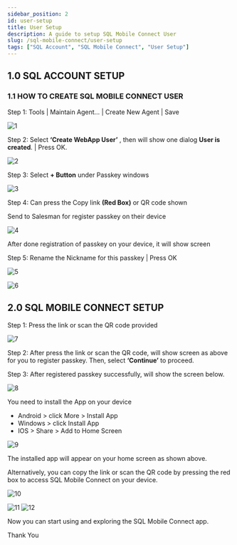 ```yaml
---
sidebar_position: 2
id: user-setup
title: User Setup
description: A guide to setup SQL Mobile Connect User
slug: /sql-mobile-connect/user-setup
tags: ["SQL Account", "SQL Mobile Connect", "User Setup"]
---
```


## 1.0 SQL ACCOUNT SETUP

### 1.1  HOW TO CREATE SQL MOBILE CONNECT USER

Step 1: Tools | Maintain Agent… | Create New Agent | Save

![1](../../../static/img/sql-mobile-connect/user-setup/1.png)

Step 2: Select **‘Create WebApp User’** , then will show one dialog **User is created**. | Press OK.

![2](../../../static/img/sql-mobile-connect/user-setup/2.png)

Step 3: Select **+ Button** under Passkey windows

![3](../../../static/img/sql-mobile-connect/user-setup/3.png)

Step 4: Can press the Copy link **(Red Box)** or QR code shown

Send to Salesman for register passkey on their device

![4](../../../static/img/sql-mobile-connect/user-setup/4.png)

After done registration of passkey on your device, it will show screen

Step 5: Rename the Nickname for this passkey | Press OK

![5](../../../static/img/sql-mobile-connect/user-setup/5.png)

![6](../../../static/img/sql-mobile-connect/user-setup/6.png)

## 2.0 SQL MOBILE CONNECT SETUP

Step 1: Press the link or scan the QR code provided

![7](../../../static/img/sql-mobile-connect/user-setup/7.png)

Step 2: After press the link or scan the QR code, will show screen as above for you to register passkey. Then, select **‘Continue’** to proceed.

Step 3: After registered passkey successfully, will show the screen below.

![8](../../../static/img/sql-mobile-connect/user-setup/8.png)

You need to install the App on your device

- Android > click More > Install App
- Windows > click Install App
- IOS > Share > Add to Home Screen

![9](../../../static/img/sql-mobile-connect/user-setup/9.png)

The installed app will appear on your home screen as shown above.

Alternatively, you can copy the link or scan the QR code by pressing the red box to access SQL Mobile Connect on your device.

![10](../../../static/img/sql-mobile-connect/user-setup/10.png)

![11](../../../static/img/sql-mobile-connect/user-setup/11.png)
![12](../../../static/img/sql-mobile-connect/user-setup/12.png)

Now you can start using and exploring the SQL Mobile Connect app.

Thank You
